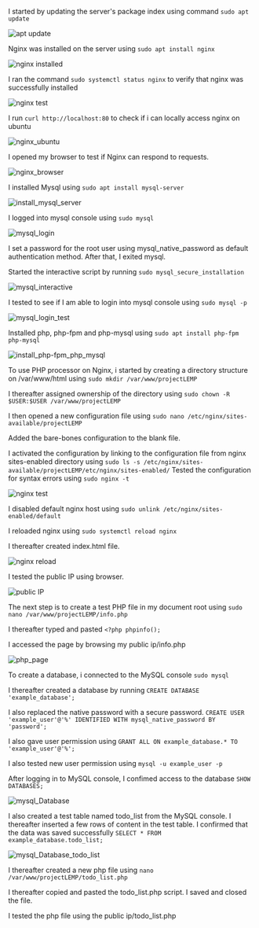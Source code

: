 I started by updating the server's package index using command `sudo apt update`

![apt update](./images%202/sudo_apt_update.png)

Nginx was installed on the server using `sudo apt install nginx`

![nginx installed](./images%202/nginx_installed_server.png)

I ran the command `sudo systemctl status nginx` to verify that nginx was successfully installed

![nginx test](./images%202/nginx_test.png)

I run `curl http://localhost:80` to check if i can locally access nginx on ubuntu

![nginx_ubuntu](./images%202/nginx_local_port.png)

I opened my browser to test if Nginx can respond to requests. 

![nginx_browser](./images%202/Nginx_browser_.png)

I installed Mysql using `sudo apt install mysql-server`

![install_mysql_server](./images%202/install_mysql_server.png)

I logged into mysql console using `sudo mysql`

![mysql_login](./images%202/sudo_mysql_login.png)

I set a password for the root user using mysql_native_password as default authentication method. After that, I exited mysql.

Started the interactive script by running `sudo mysql_secure_installation`

![mysql_interactive](./images%202/mysql_interactive_script_secure.png)

I tested to see if I am able to login into mysql console using `sudo mysql -p`

![mysql_login_test](./images%202/mysql_login_test.png)

Installed php, php-fpm and php-mysql using `sudo apt install php-fpm php-mysql`

![install_php-fpm_php_mysql](./images%202/install_php_fpm_php_mysql.png)

To use PHP processor on Nginx, i started by creating a directory structure on /var/www/html using `sudo mkdir /var/www/projectLEMP`

I thereafter assigned ownership of the directory using `sudo chown -R $USER:$USER /var/www/projectLEMP`

I then opened a new configuration file using `sudo nano /etc/nginx/sites-available/projectLEMP`

Added the bare-bones configuration to the blank file.

I activated the configuration by linking to the configuration file from nginx sites-enabled directory using `sudo ls -s /etc/nginx/sites-available/projectLEMP/etc/nginx/sites-enabled/`
Tested the configuration for syntax errors using `sudo nginx -t`

![nginx test](./images%202/nginx_conf_test.png)

I disabled default nginx host using `sudo unlink /etc/nginx/sites-enabled/default`

I reloaded nginx using `sudo systemctl reload nginx`

I thereafter created index.html file.

![nginx reload](./images%202/disable_nginx.png)

I tested the public IP using browser.

![public IP](./images%202/public_IP.png)

The next step is to create a test PHP file in my document root using `sudo nano /var/www/projectLEMP/info.php`

I thereafter typed and pasted `<?php
phpinfo();`

I accessed the page by browsing my public ip/info.php

![php_page](./images%202/php_page_browser.png)

To create a database, i connected to the MySQL console `sudo mysql`

I thereafter created a database by running `CREATE DATABASE 'example_database';`

I also replaced the native password with a secure password. `CREATE USER 'example_user'@'%' IDENTIFIED WITH mysql_native_password BY 'password';
`

I also gave user permission using `GRANT ALL ON example_database.* TO 'example_user'@'%';`

I also tested new user permission using `mysql -u example_user -p`

After logging in to MySQL console, I confimed access to the database `SHOW DATABASES;`

![mysql_Database](./images%202/mysql_database.png)

I also created a test table named todo_list from the MySQL console. I thereafter inserted a few rows of content in the test table.
I confirmed that the data was saved successfully `SELECT * FROM example_database.todo_list;`

![mysql_Database_todo_list](./images%202/mysql_todo_list.png)

I thereafter created a new php file using `nano /var/www/projectLEMP/todo_list.php`

I thereafter copied and pasted the todo_list.php script. I saved and closed the file.

I tested the php file using the public ip/todo_list.php